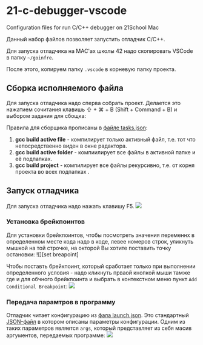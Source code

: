 # 21-c-debugger-vscode
Configuration files for run C/C++ debugger on 21School Mac

Данный набор файлов позволяет запустить отладчик C/C++.

Для запуска отладчика на MAC'ах школы 42 надо скопировать VSCode в папку `~/goinfre`.

После этого, копируем папку `.vscode` в корневую папку проекта.

## Сборка исполняемого файла
Для запуска отладчика надо сперва собрать проект. Делается это нажатием сочитания клавишь ⇧ + ⌘ + B (Shift + Command + B) и выбором задания для сбощка:
[][select task]

Правила для сборщика прописаны в [файле tasks.json](./.vscode/tasks.json):
1. **gcc build active file** - компилирует только активный файл, т.е. тот что непосредственно виден в окне радактора.
2. **gcc build active folder** - компиилирует все файлы в активной папке и её подпапках.
3. **gcc build project** - компилирует все файлы рекурсивно, т.е. от корня проекта во всех подпапках .

## Запуск отладчика
Для запуска отладчика надо нажать клавишу F5.
![][start debugging]

### Установка брейкпоинтов
Для установки брейкпоинтов, чтобы посмотреть значения переменнх в определенном месте кода надо в коде, левее номеров строк, уликнуть мышкой на той строчке, на окторой Вы хотите поставить точку остановки:
![][set breapoint]

Чтобы поставть брейкпоинт, который сработает только при выполнении определенного условия - надо кликнуть прваой кнопкой мыши тамже где и для обчного брейкпоинта и выбрать в контекстном меню пункт `Add Conditional Breakpoint`:
![][set cond breakpoint]

### Передача парамтров в программу
Отладчик читает конфигурацию из [фала launch.json](./vscode/launch.json). Это стандартный [JSON-файл](https://ru.wikipedia.org/wiki/JSON "Wiki JSON") в котором описаны параметры конфигурации. Одним из таких параметров является `args`, который представляет из себя масив аргументов, передаемых программе:
![][set params]

[select task]: https://github.com/Mozzart88/readme_srcs/blob/master/21-c-debugger-vscode/src/vscode_debugger_select_task.gif
[set breakpoint]: https://github.com/Mozzart88/readme_srcs/blob/master/21-c-debugger-vscode/src/vscode_debugger_set_breakpoint.gif
[set cond breakpoint]: https://github.com/Mozzart88/readme_srcs/blob/master/21-c-debugger-vscode/src/vscode_debugger_set_cond_breakpoint.gif
[set params]: https://github.com/Mozzart88/readme_srcs/blob/master/21-c-debugger-vscode/src/vscode_debugger_set_params.gif
[start debugging]: https://github.com/Mozzart88/readme_srcs/blob/master/21-c-debugger-vscode/src/vscode_debugger_start_debugging.gif
